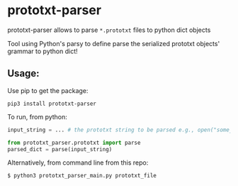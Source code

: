 # prototxt-parser

prototxt-parser allows to parse `*.prototxt` files to python dict objects

Tool using Python's parsy to define parse the serialized prototxt objects' grammar to python dict!

## Usage:

Use pip to get the package:

```commandline
pip3 install prototxt-parser
```

To run, from python:

```python
input_string = ... # the prototxt string to be parsed e.g., open("some_prototxt_file").read()

from prototxt_parser.prototxt import parse
parsed_dict = parse(input_string)
```

Alternatively, from command line from this repo:

```commandline
$ python3 prototxt_parser_main.py prototxt_file
```
